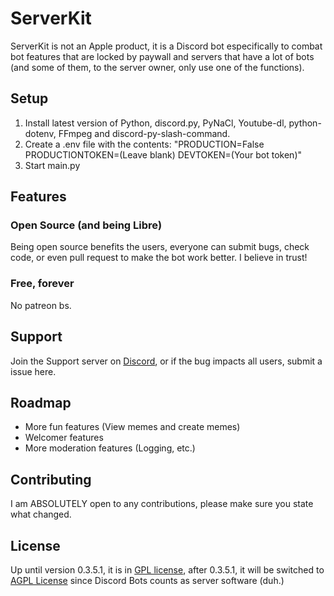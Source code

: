 # ServerKit
ServerKit is not an Apple product, it is a Discord bot especifically to combat bot features that are locked by paywall and servers that have a lot of bots (and some of them, to the server owner, only use one of the functions).

## Setup

1. Install latest version of Python, discord.py, PyNaCl, Youtube-dl, python-dotenv, FFmpeg and discord-py-slash-command.
2. Create a .env file with the contents:
"PRODUCTION=False
PRODUCTIONTOKEN=(Leave blank)
DEVTOKEN=(Your bot token)"
3. Start main.py

## Features
### Open Source (and being Libre)
Being open source benefits the users, everyone can submit bugs, check code, or even pull request to make the bot work better. I believe in trust!
### Free, forever
No patreon bs.

## Support
Join the Support server on [Discord](https://discord.gg/CqRkKpZR), or if the bug impacts all users, submit a issue here.

## Roadmap
- More fun features (View memes and create memes)
- Welcomer features
- More moderation features (Logging, etc.)

## Contributing
I am ABSOLUTELY open to any contributions, please make sure you state what changed.

## License
Up until version 0.3.5.1, it is in [GPL license](https://www.gnu.org/licenses/gpl-3.0.html), after 0.3.5.1, it will be switched to [AGPL License](https://www.gnu.org/licenses/agpl-3.0.html) since Discord Bots counts as server software (duh.)
